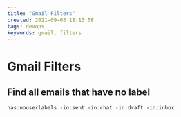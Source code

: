 ```yaml
---
title: "Gmail Filters"
created: 2021-09-03 18:13:58
tags: devops
keywords: gmail, filters
---
```


# Gmail Filters

## Find all emails that have no label

```google
has:nouserlabels -in:sent -in:chat -in:draft -in:inbox
```
